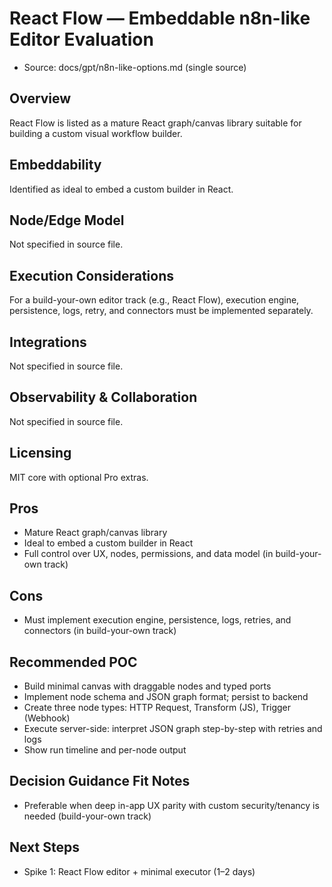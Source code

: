 # React Flow — Embeddable n8n-like Editor Evaluation

- Source: docs/gpt/n8n-like-options.md (single source)

## Overview

React Flow is listed as a mature React graph/canvas library suitable for building a custom visual workflow builder.

## Embeddability

Identified as ideal to embed a custom builder in React.

## Node/Edge Model

Not specified in source file.

## Execution Considerations

For a build-your-own editor track (e.g., React Flow), execution engine, persistence, logs, retry, and connectors must be implemented separately.

## Integrations

Not specified in source file.

## Observability & Collaboration

Not specified in source file.

## Licensing

MIT core with optional Pro extras.

## Pros

- Mature React graph/canvas library
- Ideal to embed a custom builder in React
- Full control over UX, nodes, permissions, and data model (in build-your-own track)

## Cons

- Must implement execution engine, persistence, logs, retries, and connectors (in build-your-own track)

## Recommended POC

- Build minimal canvas with draggable nodes and typed ports
- Implement node schema and JSON graph format; persist to backend
- Create three node types: HTTP Request, Transform (JS), Trigger (Webhook)
- Execute server-side: interpret JSON graph step-by-step with retries and logs
- Show run timeline and per-node output

## Decision Guidance Fit Notes

- Preferable when deep in-app UX parity with custom security/tenancy is needed (build-your-own track)

## Next Steps

- Spike 1: React Flow editor + minimal executor (1–2 days)
